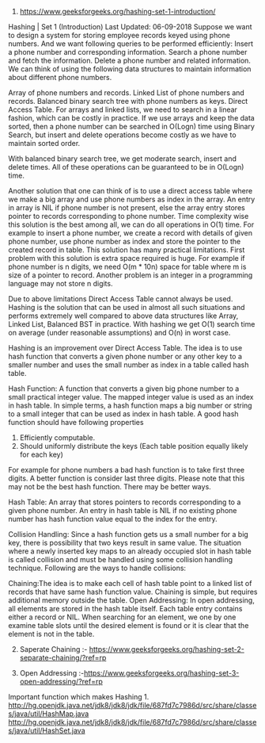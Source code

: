 1. https://www.geeksforgeeks.org/hashing-set-1-introduction/

Hashing | Set 1 (Introduction)
Last Updated: 06-09-2018
Suppose we want to design a system for storing employee records keyed using phone numbers. And we want following queries to be performed efficiently:
Insert a phone number and corresponding information.
Search a phone number and fetch the information.
Delete a phone number and related information.
We can think of using the following data structures to maintain information about different phone numbers.

Array of phone numbers and records.
Linked List of phone numbers and records.
Balanced binary search tree with phone numbers as keys.
Direct Access Table.
For arrays and linked lists, we need to search in a linear fashion, which can be costly in practice. If we use arrays and keep the data sorted, then a phone number can be searched in O(Logn) time using Binary Search, but insert and delete operations become costly as we have to maintain sorted order.



With balanced binary search tree, we get moderate search, insert and delete times. All of these operations can be guaranteed to be in O(Logn) time.

Another solution that one can think of is to use a direct access table where we make a big array and use phone numbers as index in the array. An entry in array is NIL if phone number is not present, else the array entry stores pointer to records corresponding to phone number. Time complexity wise this solution is the best among all, we can do all operations in O(1) time. For example to insert a phone number, we create a record with details of given phone number, use phone number as index and store the pointer to the created record in table.
This solution has many practical limitations. First problem with this solution is extra space required is huge. For example if phone number is n digits, we need O(m * 10n) space for table where m is size of a pointer to record. Another problem is an integer in a programming language may not store n digits.

Due to above limitations Direct Access Table cannot always be used. Hashing is the solution that can be used in almost all such situations and performs extremely well compared to above data structures like Array, Linked List, Balanced BST in practice. With hashing we get O(1) search time on average (under reasonable assumptions) and O(n) in worst case.

Hashing is an improvement over Direct Access Table. The idea is to use hash function that converts a given phone number or any other key to a smaller number and uses the small number as index in a table called hash table.

Hash Function: A function that converts a given big phone number to a small practical integer value. The mapped integer value is used as an index in hash table. In simple terms, a hash function maps a big number or string to a small integer that can be used as index in hash table.
A good hash function should have following properties
1) Efficiently computable.
2) Should uniformly distribute the keys (Each table position equally likely for each key)

For example for phone numbers a bad hash function is to take first three digits. A better function is consider last three digits. Please note that this may not be the best hash function. There may be better ways.

Hash Table: An array that stores pointers to records corresponding to a given phone number. An entry in hash table is NIL if no existing phone number has hash function value equal to the index for the entry.

Collision Handling: Since a hash function gets us a small number for a big key, there is possibility that two keys result in same value. The situation where a newly inserted key maps to an already occupied slot in hash table is called collision and must be handled using some collision handling technique. Following are the ways to handle collisions:

Chaining:The idea is to make each cell of hash table point to a linked list of records that have same hash function value. Chaining is simple, but requires additional memory outside the table.
Open Addressing: In open addressing, all elements are stored in the hash table itself. Each table entry contains either a record or NIL. When searching for an element, we one by one examine table slots until the desired element is found or it is clear that the element is not in the table.

2. Saperate Chaining :- https://www.geeksforgeeks.org/hashing-set-2-separate-chaining/?ref=rp

3. Open Addressing  :-https://www.geeksforgeeks.org/hashing-set-3-open-addressing/?ref=rp

 Important function which makes Hashing 
    1.  http://hg.openjdk.java.net/jdk8/jdk8/jdk/file/687fd7c7986d/src/share/classes/java/util/HashMap.java
    http://hg.openjdk.java.net/jdk8/jdk8/jdk/file/687fd7c7986d/src/share/classes/java/util/HashSet.java
    
